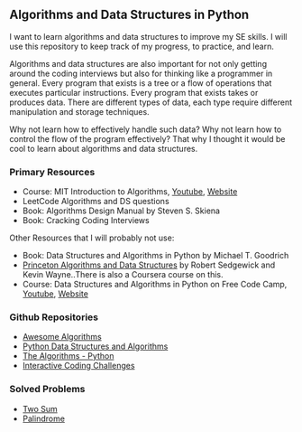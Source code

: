 ## Algorithms and Data Structures in Python

I want to learn algorithms and data structures to improve my SE skills. I will use this repository to keep track of my progress, to practice, and learn.

Algorithms and data structures are also important for not only getting around the coding interviews but also for thinking like a programmer in general. Every program that exists is a tree or a flow of operations that executes particular instructions. Every program that exists takes or produces data. There are different types of data, each type require different manipulation and storage techniques.

Why not learn how to effectively handle such data? Why not learn how to control the flow of the program effectively? That why I thought it would be cool to learn about algorithms and data structures.

### Primary Resources

* Course: MIT Introduction to Algorithms, [Youtube](https://www.youtube.com/watch?v=ZA-tUyM_y7s&list=PLUl4u3cNGP63EdVPNLG3ToM6LaEUuStEY), [Website](https://ocw.mit.edu/courses/electrical-engineering-and-computer-science/6-006-introduction-to-algorithms-spring-2020/)
* LeetCode Algorithms and DS questions
* Book: Algorithms Design Manual by Steven S. Skiena
* Book: Cracking Coding Interviews
  

Other Resources that I will probably not use:
* Book: Data Structures and Algorithms in Python by Michael T. Goodrich
* [Princeton Algorithms and Data Structures](https://algs4.cs.princeton.edu/home/) by Robert Sedgewick and Kevin Wayne..There is also a Coursera course on this. 
* Course: Data Structures and Algorithms in Python on Free Code Camp, [Youtube](https://www.youtube.com/watch?v=pkYVOmU3MgA), [Website](https://jovian.ai/learn/data-structures-and-algorithms-in-python)

### Github Repositories

* [Awesome Algorithms](https://github.com/tayllan/awesome-algorithms)
* [Python Data Structures and Algorithms](https://github.com/prabhupant/python-ds)
* [The Algorithms - Python](https://github.com/TheAlgorithms/Python)
* [Interactive Coding Challenges](https://github.com/donnemartin/interactive-coding-challenges)

### Solved Problems

* [Two Sum](challenges/two-sum.py)
* [Palindrome](challenges/palindrome.py)
